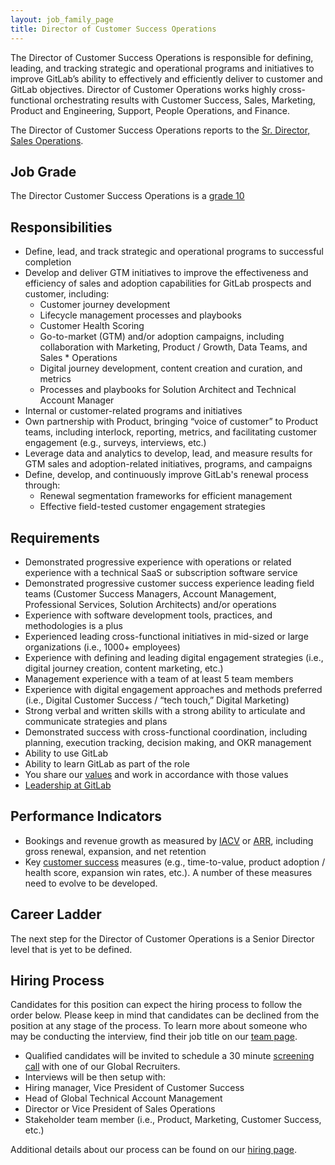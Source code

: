 ```yaml
---
layout: job_family_page
title: Director of Customer Success Operations
---
```


The Director of Customer Success Operations is responsible for defining, leading, and tracking strategic and operational programs and initiatives to improve GitLab’s ability to effectively and efficiently deliver to customer and GitLab objectives. Director of Customer Operations works highly cross-functional orchestrating results with Customer Success, Sales, Marketing, Product and Engineering, Support, People Operations, and Finance. 

The Director of Customer Success Operations reports to the [Sr. Director, Sales Operations](https://about.gitlab.com/job-families/sales/sales-operations/#senior-director-sales-operations).

## Job Grade

The Director Customer Success Operations is a [grade 10](/handbook/total-rewards/compensation/compensation-calculator/#gitlab-job-grades)

## Responsibilities

* Define, lead, and track strategic and operational programs to successful completion
* Develop and deliver GTM initiatives to improve the effectiveness and efficiency of sales and adoption capabilities for GitLab prospects and customer, including:
  * Customer journey development 
  * Lifecycle management processes and playbooks
  * Customer Health Scoring
  * Go-to-market (GTM) and/or adoption campaigns, including collaboration with Marketing, Product / Growth, Data Teams, and Sales * Operations
  * Digital journey development, content creation and curation, and metrics
  * Processes and playbooks for Solution Architect and Technical Account Manager
* Internal or customer-related programs and initiatives
* Own partnership with Product, bringing “voice of customer” to Product teams, including interlock, reporting, metrics, and facilitating customer engagement (e.g., surveys, interviews, etc.) 
* Leverage data and analytics to develop, lead, and measure results for GTM sales and adoption-related initiatives, programs, and campaigns 
* Define, develop, and continuously improve GitLab's renewal process through:
   * Renewal segmentation frameworks for efficient management
   * Effective field-tested customer engagement strategies

## Requirements

* Demonstrated progressive experience with operations or related experience with a technical SaaS or subscription software service
* Demonstrated progressive customer success experience leading field teams (Customer Success Managers, Account Management, Professional Services, Solution Architects) and/or operations 
* Experience with software development tools, practices, and methodologies is a plus
* Experienced leading cross-functional initiatives in mid-sized or large organizations (i.e., 1000+ employees)
* Experience with defining and leading digital engagement strategies (i.e., digital journey creation, content marketing, etc.)
* Management experience with a team of at least 5 team members
* Experience with digital engagement approaches and methods preferred (i.e., Digital Customer Success / “tech touch,” Digital Marketing)
* Strong verbal and written skills with a strong ability to articulate and communicate strategies and plans
* Demonstrated success with cross-functional coordination, including planning, execution tracking, decision making, and OKR management
* Ability to use GitLab
* Ability to learn GitLab as part of the role
* You share our [values](/handbook/values/) and work in accordance with those values
* [Leadership at GitLab](https://about.gitlab.com/company/team/structure/#director-group)


## Performance Indicators

* Bookings and revenue growth as measured by [IACV](/handbook/sales/sales-term-glossary/acv-in-practice/#gross-incremental-annual-contract-value-gross-iacv) or [ARR](/handbook/sales/sales-term-glossary/arr-in-practice/), including gross renewal, expansion, and net retention
* Key [customer success](/handbook/customer-success/vision/#measurement-and-kpis) measures (e.g., time-to-value, product adoption / health score, expansion win rates, etc.). A number of these measures need to evolve to be developed.

## Career Ladder

The next step for the Director of Customer Operations is a Senior Director level that is yet to be defined. 

## Hiring Process
Candidates for this position can expect the hiring process to follow the order below. Please keep in mind that candidates can be declined from the position at any stage of the process. To learn more about someone who may be conducting the interview, find their job title on our [team page](/company/team/).

* Qualified candidates will be invited to schedule a 30 minute [screening call](/handbook/hiring/interviewing/#screening-call) with one of our Global Recruiters.
* Interviews will be then setup with:
* Hiring manager, Vice President of Customer Success
* Head of Global Technical Account Management
* Director or Vice President of Sales Operations
* Stakeholder team member (i.e., Product, Marketing, Customer Success, etc.)

Additional details about our process can be found on our [hiring page](/handbook/hiring/).
